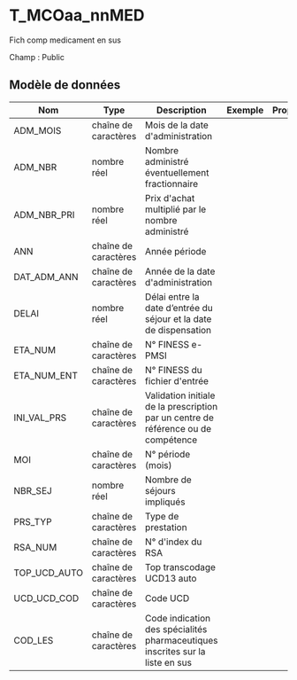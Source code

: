 # T_MCOaa_nnMED

Fich comp medicament en sus

Champ : Public


## Modèle de données

|Nom|Type|Description|Exemple|Propriétés|
|-|-|-|-|-|
|ADM_MOIS|chaîne de caractères|Mois de la date d'administration|||
|ADM_NBR|nombre réel|Nombre administré éventuellement fractionnaire|||
|ADM_NBR_PRI|nombre réel|Prix d'achat multiplié par le nombre administré|||
|ANN|chaîne de caractères|Année période|||
|DAT_ADM_ANN|chaîne de caractères|Année de la date d'administration|||
|DELAI|nombre réel|Délai entre la date d’entrée du séjour et la date de dispensation|||
|ETA_NUM|chaîne de caractères|N° FINESS e-PMSI|||
|ETA_NUM_ENT|chaîne de caractères|N° FINESS du fichier d'entrée|||
|INI_VAL_PRS|chaîne de caractères|Validation initiale de la prescription par un centre de référence ou de compétence|||
|MOI|chaîne de caractères|N° période (mois)|||
|NBR_SEJ|nombre réel|Nombre de séjours impliqués|||
|PRS_TYP|chaîne de caractères|Type de prestation|||
|RSA_NUM|chaîne de caractères|N° d'index du RSA|||
|TOP_UCD_AUTO|chaîne de caractères|Top transcodage UCD13 auto|||
|UCD_UCD_COD|chaîne de caractères|Code UCD|||
|COD_LES|chaîne de caractères|Code indication des spécialités pharmaceutiques inscrites sur la liste en sus|||
